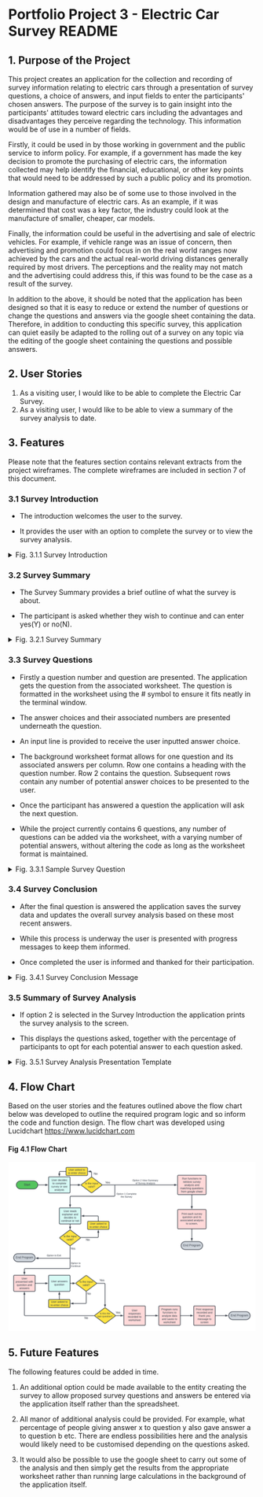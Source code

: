 # Portfolio Project 3 - Electric Car Survey README
## 1. Purpose of the Project

This project creates an application for the collection and recording of survey information relating to electric cars through a presentation of survey questions, a choice of answers, and input fields to enter the participants' chosen answers. The purpose of the survey is to gain insight into the participants' attitudes toward electric cars including the advantages and disadvantages they perceive regarding the technology. This information would be of use in a number of fields.

Firstly, it could be used in by those working in government and the public service to inform policy. For example, if a government has made the key decision to promote the purchasing of electric cars, the information collected may help identify the financial, educational, or other key points that would need to be addressed by such a public policy and its promotion.

Information gathered may also be of some use to those involved in the design and manufacture of electric cars. As an example, if it was determined that cost was a key factor, the industry could look at the manufacture of smaller, cheaper, car models.

Finally, the information could be useful in the advertising and sale of electric vehicles. For example, if vehicle range was an issue of concern, then advertising and promotion could focus in on the real world ranges now achieved by the cars and the actual real-world driving distances generally required by most drivers. The perceptions and the reality may not match and the advertising could address this, if this was found to be the case as a result of the survey.

In addition to the above, it should be noted that the application has been designed so that it is easy to reduce or extend the number of questions or change the questions and answers via the google sheet containing the data. Therefore, in addition to conducting this specific survey, this application can quiet easily be adapted to the rolling out of a survey on any topic via the editing of the google sheet containing the questions and possible answers.

## 2. User Stories

1. As a visiting user, I would like to be able to complete the Electric Car Survey.
2. As a visiting user, I would like to be able to view a summary of the survey analysis to date.

## 3. Features

Please note that the features section contains relevant extracts from the project wireframes. The complete wireframes are included in section 7 of this document.

### 3.1 Survey Introduction

* The introduction welcomes the user to the survey.

* It provides the user with an option to complete the survey or to view the survey analysis.

<details><summary>Fig. 3.1.1 Survey Introduction</summary>
<img src="documents/intro.png"
alt="wireframe of the survey introduction"></details>

### 3.2 Survey Summary

* The Survey Summary provides a brief outline of what the survey is about.

* The participant is asked whether they wish to continue and can enter yes(Y) or no(N).

<details><summary>Fig. 3.2.1 Survey Summary</summary>
<img src="documents/survey-summary.png"
alt="wireframe of the survey summary"></details>

### 3.3  Survey Questions

* Firstly a question number and question are presented. The application gets the question from the associated worksheet. The question is formatted in the worksheet using the # symbol to ensure it fits neatly in the terminal window.

* The answer choices and their associated numbers are presented underneath the question.

* An input line is provided to receive the user inputted answer choice.

* The background worksheet format allows for one question and its associated answers per column. Row one contains a heading with the question number. Row 2 contains the question. Subsequent rows contain any number of potential answer choices to be presented to the user.

* Once the participant has answered a question the application will ask the next question.

* While the project currently contains 6 questions, any number of questions can be added via the worksheet, with a varying number of potential answers, without altering the code as long as the worksheet format is maintained.

<details><summary>Fig. 3.3.1 Sample Survey Question</summary>
<img src="documents/survey-question.png"
alt="wireframe of a sample survey question"></details>

### 3.4 Survey Conclusion

* After the final question is answered the application saves the survey data and updates the overall survey analysis based on these most recent answers.

* While this process is underway the user is presented with progress messages to keep them informed.

* Once completed the user is informed and thanked for their participation.

<details><summary>Fig. 3.4.1 Survey Conclusion Message</summary>
<img src="documents/survey-conclusion.png"
alt="wireframe of the survey conclusion"></details>

### 3.5 Summary of Survey Analysis

* If option 2 is selected in the Survey Introduction the application prints the survey analysis to the screen.

* This displays the questions asked, together with the percentage of participants to opt for each potential answer to each question asked.

<details><summary>Fig. 3.5.1 Survey Analysis Presentation Template</summary>
<img src="documents/survey-analysis.png"
alt="wireframe of the survey analysis presentation template"></details>

## 4. Flow Chart

Based on the user stories and the features outlined above the flow chart below was developed to outline the required program logic and so inform the code and function design. The flow chart was developed using Lucidchart https://www.lucidchart.com

#### Fig 4.1 Flow Chart
![flow chart outlining program logic](documents/pp3-flowchart.png "Flow Chart")

## 5. Future Features

The following features could be added in time.

1. An additional option could be made available to the entity creating the survey to allow proposed survey questions and answers be entered via the application itself rather than the spreadsheet.

2. All manor of additional analysis could be provided. For example, what percentage of people giving answer x to question y also gave answer a to question b etc. There are endless possibilities here and the analysis would likely need to be customised depending on the questions asked.

3. It would also be possible to use the google sheet to carry out some of the analysis and then simply get the results from the appropriate worksheet rather than running large calculations in the background of the application itself.

